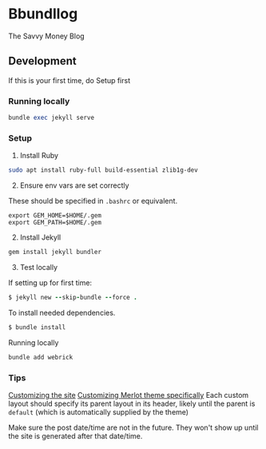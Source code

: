 # Bbundllog
The Savvy Money Blog

## Development

If this is your first time, do Setup first

### Running locally

```rb
bundle exec jekyll serve
```

### Setup

1. Install Ruby

```sh
sudo apt install ruby-full build-essential zlib1g-dev
```

2. Ensure env vars are set correctly

These should be specified in `.bashrc` or equivalent.

```
export GEM_HOME=$HOME/.gem
export GEM_PATH=$HOME/.gem
```

2. Install Jekyll

```rb
gem install jekyll bundler
```

3. Test locally

If setting up for first time:
```rb
$ jekyll new --skip-bundle --force .
```

To install needed dependencies.
```rb
$ bundle install
```

Running locally
```rb
bundle add webrick
```

### Tips

[Customizing the site](https://jekyllrb.com/docs/themes/#overriding-theme-defaults)
[Customizing Merlot theme specifically](https://github.com/pages-themes/merlot)
Each custom layout should specify its parent layout in its header, likely until the parent is `default` (which is automatically supplied by the theme)

Make sure the post date/time are not in the future. They won't show up until the site is generated after that date/time.